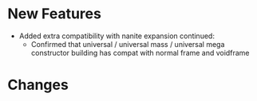# New Features 
* Added extra compatibility with nanite expansion continued:
    - Confirmed that universal / universal mass / universal mega constructor building has compat with normal frame and voidframe

# Changes